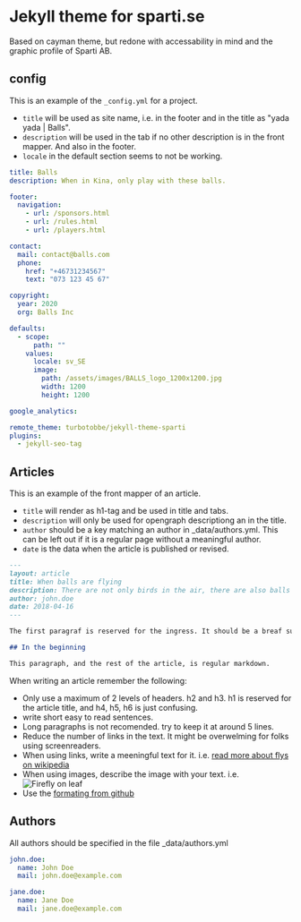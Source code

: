# Jekyll theme for sparti.se

Based on cayman theme, but redone with accessability in mind and the graphic profile of Sparti AB.

## config

This is an example of the `_config.yml` for a project.
* `title` will be used as site name, i.e. in the footer and in the title as "yada yada | Balls".
* `description` will be used in the tab if no other description is in the front mapper. And also in the footer.
* `locale` in the default section seems to not be working.

```yaml
title: Balls
description: When in Kina, only play with these balls.

footer:
  navigation:
    - url: /sponsors.html
    - url: /rules.html
    - url: /players.html

contact:
  mail: contact@balls.com
  phone:
    href: "+46731234567"
    text: "073 123 45 67"

copyright:
  year: 2020
  org: Balls Inc

defaults:
  - scope:
      path: ""
    values:
      locale: sv_SE
      image:
        path: /assets/images/BALLS_logo_1200x1200.jpg
        width: 1200
        height: 1200

google_analytics:

remote_theme: turbotobbe/jekyll-theme-sparti
plugins:
  - jekyll-seo-tag
```

## Articles

This is an example of the front mapper of an article.

* `title` will render as h1-tag and be used in title and tabs.
* `description` will only be used for opengraph descriptiong an in the title.
* `author` should be a key matching an author in _data/authors.yml. This can be left out if it is a regular page without a meaningful author.
* `date` is the data when the article is published or revised.

```markdown
---
layout: article
title: When balls are flying
description: There are not only birds in the air, there are also balls flying alla over the place.
author: john.doe
date: 2018-04-16
---

The first paragraf is reserved for the ingress. It should be a breaf summary of the entire article. It should not be a teaser to get people to read more. That is up to the reader.

## In the beginning

This paragraph, and the rest of the article, is regular markdown.
```

When writing an article remember the following:

* Only use a maximum of 2 levels of headers. h2 and h3. h1 is reserved for the article title, and h4, h5, h6 is just confusing.
* write short easy to read sentences.
* Long paragraphs is not recomended. try to keep it at around 5 lines.
* Reduce the number of links in the text. It might be overwelming for folks using screenreaders.
* When using links, write a meeningful text for it. i.e. [read more about flys on wikipedia](https://en.wikipedia.org/wiki/Flys)
* When using images, describe the image with your text. i.e. ![Firefly on leaf](https://en.wikipedia.org/wiki/Firefly#/media/File:Photuris_lucicrescens.jpg)
* Use the [formating from github](https://guides.github.com/features/mastering-markdown/)

## Authors

All authors should be specified in the file _data/authors.yml
```yml
john.doe:
  name: John Doe
  mail: john.doe@example.com

jane.doe:
  name: Jane Doe
  mail: jane.doe@example.com
```
